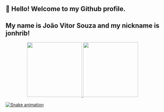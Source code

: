 ## 👋 Hello! Welcome to my Github profile.
## My name is João Vitor Souza and my nickname is jonhrib!
<div align="center">
  <a href="https://github.com/ThiaagoMP">
  <img height="180em" src="https://github-readme-stats.vercel.app/api?username=jonhrib&show_icons=true&theme=dracula&include_all_commits=true&count_private=true"/>
  <img height="180em" src="https://github-readme-stats.vercel.app/api/top-langs/?username=jonhrib&layout=compact&langs_count=7&theme=dracula"/>
</div>

![Snake animation](https://github.com/jonhrib/jonhrib/blob/output/github-contribution-grid-snake.svg)
